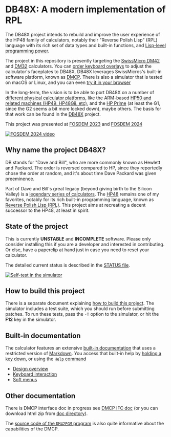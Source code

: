# DB48X: A modern implementation of RPL

The DB48X project intends to rebuild and improve the user experience of the
HP48 family of calculators, notably their "Reverse Polish Lisp" (RPL)
language with its rich set of data types and built-in functions, and
[Lisp-level programming power](http://www.paulgraham.com/avg.html).

The project in this repository is presently targeting the
[SwissMicro DM42](https://www.swissmicros.com/product/dm42) and
[DM32](https://www.swissmicros.com/product/dm42) calculators.
You can [order keyboard overlays](https://www.hpmuseum.org/forum/thread-20113.html) to adjust the calculator's faceplates to DB48X.
DB48X leverages SwissMicros's built-in software platform, known as
[DMCP](https://technical.swissmicros.com/dmcp/doc/DMCP-ifc-html/).
There is also a simulator that is tested on macOS or Linux, and you can even
[try it in your browser](http://c3d.github.io/db48x)

In the long-term, the vision is to be able to port DB48X on a number of
[different physical calculator platforms](https://www.youtube.com/watch?v=34pPycq8ia8),
like the ARM-based
[HP50 and related machines (HP49, HP48Gii, etc)](https://en.wikipedia.org/wiki/HP_49/50_series),
and the [HP Prime](https://en.wikipedia.org/wiki/HP_Prime)
(at least the G1, since the G2 seems a bit more locked down), maybe others.
The basis for that work can be found in the [DB48X](https://github.com/c3d/db48x) project.

This project was presented at [FOSDEM 2023][fosdem23] and [FOSDEM 2024][fosdem24]

[fosdem23]: https://fosdem.org/2023/schedule/event/reversepolishlisp/
[fosdem24]: https://fosdem.org/2024/schedule/event/fosdem-2024-1990-how-much-math-can-you-fit-in-700k-/

[![FOSDEM 2024 video](http://img.youtube.com/vi/WU5Dg1mPkl8/0.jpg)](https://www.youtube.com/watch?v=WU5Dg1mPkl8&list=PLz1qkflzABy-Cs1R07zGB8A9K5Yjolmlf "FOSDEM 2024 video")

## Why name the project DB48X?

DB stands for "Dave and Bill", who are more commonly known as Hewlett and
Packard. The order is reversed compared to HP, since they reportedly chose the
order at random, and it's about time Dave Packard was given preeminence.

Part of Dave and Bill's great legacy (beyond giving birth to the Silicon Valley)
is a [legendary series of calculators](https://www.hpmuseum.org).
The [HP48](https://en.wikipedia.org/wiki/HP_48_series) remains one of my
favorites, notably for its rich built-in programming language, known as [Reverse
Polish Lisp (RPL)](https://en.wikipedia.org/wiki/RPL_(programming_language)).
This project aims at recreating a decent successor to the HP48, at least in
spirit.


## State of the project

This is currently **UNSTABLE** and **INCOMPLETE** software. Please only consider
installing this if you are a developer and interested in contributing. Or else,
have a paperclip at hand just in case you need to reset your calculator.

The detailed current status is described in the [STATUS file](STATUS.md).

[![Self-test in the simulator](http://img.youtube.com/vi/vT-I3UlROtA/0.jpg)](https://www.youtube.com/watch?v=vT-I3UlROtA "Self-test demo")


## How to build this project

There is a separate document explaining [how to build this project](BUILD.md).
The simulator includes a test suite, which you should run before submitting
patches. To run these tests, pass the `-T` option to the simulator, or hit the
**F12** key in the simulator.


## Built-in documentation

The calculator features an extensive [built-in documentation](help/db48x.md)
that uses a restricted version of [Markdown](https://www.markdownguide.org).
You access that built-in help by [holding a key down](help/db48x.md#help), or
using the [`Help` command](doc/commands/system.md#help)

* [Design overview](help/db48x.md#design-overview)
* [Keyboard interaction](help/db48x.md#keyboard-interaction)
* [Soft menus](help/db48x.md#soft-menus)


## Other documentation

There is DMCP interface doc in progress see [DMCP IFC doc](http://technical.swissmicros.com/dmcp/doc/DMCP-ifc-html/)
(or you can download html zip from [doc directory](http://technical.swissmicros.com/dmcp/doc/)).

The [source code of the `DM42PGM` program](https://github.com/swissmicros/DM42PGM)
is also quite informative about the capabilities of the DMCP.
